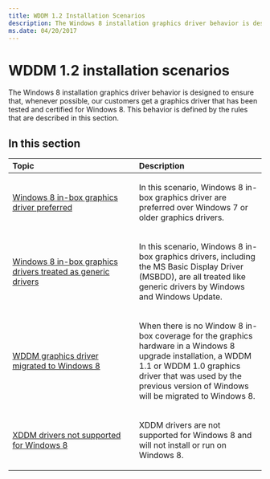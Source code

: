 ```yaml
---
title: WDDM 1.2 Installation Scenarios
description: The Windows 8 installation graphics driver behavior is designed to ensure that, whenever possible, our customers get a graphics driver that has been tested and certified for Windows 8.
ms.date: 04/20/2017
---
```


# WDDM 1.2 installation scenarios


The Windows 8 installation graphics driver behavior is designed to ensure that, whenever possible, our customers get a graphics driver that has been tested and certified for Windows 8. This behavior is defined by the rules that are described in this section.

## <span id="in_this_section"></span>In this section


<table>
<colgroup>
<col width="50%" />
<col width="50%" />
</colgroup>
<thead>
<tr class="header">
<th align="left">Topic</th>
<th align="left">Description</th>
</tr>
</thead>
<tbody>
<tr class="odd">
<td align="left"><p><a href="windows-8-in-box-graphics-driver-preferred-.md" data-raw-source="[Windows 8 in-box graphics driver preferred](windows-8-in-box-graphics-driver-preferred-.md)">Windows 8 in-box graphics driver preferred</a></p></td>
<td align="left"><p>In this scenario, Windows 8 in-box graphics driver are preferred over Windows 7 or older graphics drivers.</p></td>
</tr>
<tr class="even">
<td align="left"><p><a href="windows-8-in-box-graphics-drivers-treated-as-generic-drivers-.md" data-raw-source="[Windows 8 in-box graphics drivers treated as generic drivers](windows-8-in-box-graphics-drivers-treated-as-generic-drivers-.md)">Windows 8 in-box graphics drivers treated as generic drivers</a></p></td>
<td align="left"><p>In this scenario, Windows 8 in-box graphics drivers, including the MS Basic Display Driver (MSBDD), are all treated like generic drivers by Windows and Windows Update.</p></td>
</tr>
<tr class="odd">
<td align="left"><p><a href="wddm-graphics-driver-migrated-to-windows-8.md" data-raw-source="[WDDM graphics driver migrated to Windows 8](wddm-graphics-driver-migrated-to-windows-8.md)">WDDM graphics driver migrated to Windows 8</a></p></td>
<td align="left"><p>When there is no Window 8 in-box coverage for the graphics hardware in a Windows 8 upgrade installation, a WDDM 1.1 or WDDM 1.0 graphics driver that was used by the previous version of Windows will be migrated to Windows 8.</p></td>
</tr>
<tr class="even">
<td align="left"><p><a href="xddm-drivers--not-supported-for-windows-8-.md" data-raw-source="[XDDM drivers not supported for Windows 8](xddm-drivers--not-supported-for-windows-8-.md)">XDDM drivers not supported for Windows 8</a></p></td>
<td align="left"><p>XDDM drivers are not supported for Windows 8 and will not install or run on Windows 8.</p></td>
</tr>
</tbody>
</table>

 

 

 





